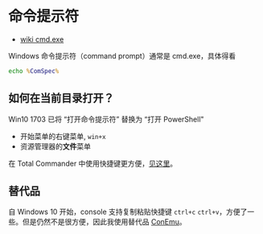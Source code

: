 # 命令提示符

- [wiki cmd.exe](https://en.wikipedia.org/wiki/Cmd.exe)

Windows 命令提示符（command prompt）通常是 cmd.exe，具体得看

```bat
echo %ComSpec%
```

## 如何在当前目录打开？

Win10 1703 已将 “打开命令提示符” 替换为 “打开 PowerShell"

- 开始菜单的右键菜单, `win+x`
- 资源管理器的**文件**菜单

在 Total Commander 中使用快捷键更方便，[见这里](../software/totalcmd/index.md#cmd)。

## 替代品

自 Windows 10 开始，console 支持复制粘贴快捷键 `ctrl+c` `ctrl+v`，方便了一些。但是仍然不是很方便，因此我使用替代品 [ConEmu](../software/conemu/index.md)。
